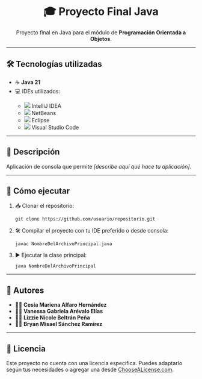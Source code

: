 <h1 align="center">🎓 Proyecto Final Java</h1>

<p align="center">
  Proyecto final en Java para el módulo de <strong>Programación Orientada a Objetos</strong>.
</p>

---

## 🛠️ Tecnologías utilizadas

<ul>
  <li>☕ <strong>Java 21</strong></li>
  <li>💻 IDEs utilizados:</li>
  <ul>
    <li><img src="https://img.icons8.com/color/20/intellij-idea.png"/> IntelliJ IDEA</li>
    <li><img src="https://img.icons8.com/color/20/netbeans.png"/> NetBeans</li>
    <li><img src="https://img.icons8.com/color/20/eclipse.png"/> Eclipse</li>
    <li><img src="https://img.icons8.com/color/20/visual-studio-code-2019.png"/> Visual Studio Code</li>
  </ul>
</ul>

---

## 📄 Descripción

Aplicación de consola que permite <em>[describe aquí qué hace tu aplicación]</em>.

---

## 🚀 Cómo ejecutar

<ol>
  <li>📥 Clonar el repositorio:
    <pre><code>git clone https://github.com/usuario/repositorio.git</code></pre>
  </li>
  <li>🛠️ Compilar el proyecto con tu IDE preferido o desde consola:
    <pre><code>javac NombreDelArchivoPrincipal.java</code></pre>
  </li>
  <li>▶️ Ejecutar la clase principal:
    <pre><code>java NombreDelArchivoPrincipal</code></pre>
  </li>
</ol>

---

## 👥 Autores

<ul>
  <li>👩‍💻 <strong>Cesia Mariena Alfaro Hernández</strong></li>
  <li>👩‍💻 <strong>Vanessa Gabriela Arévalo Elías</strong></li>
  <li>👩‍💻 <strong>Lizzie Nicole Beltrán Peña</strong></li>
  <li>👨‍💻 <strong>Bryan Misael Sánchez Ramírez</strong></li>
</ul>

---

## 📄 Licencia

Este proyecto no cuenta con una licencia específica. Puedes adaptarlo según tus necesidades o agregar una desde <a href="https://choosealicense.com/" target="_blank">ChooseALicense.com</a>.

